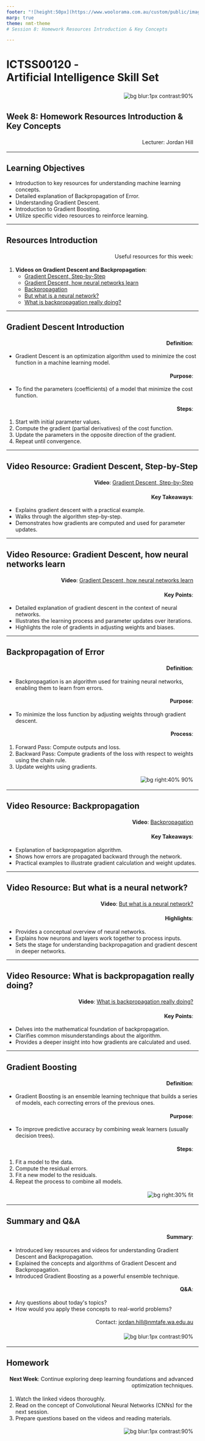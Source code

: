 ```yaml
---
footer: "![height:50px](https://www.woolorama.com.au/custom/public/images/north-metro-tafe-logo.jpg)"
marp: true
theme: nmt-theme
# Session 8: Homework Resources Introduction & Key Concepts

---
```


<!-- _class: lead -->
# ICTSS00120 - <br> Artificial Intelligence Skill Set
![bg blur:1px contrast:90%](https://images-wixmp-ed30a86b8c4ca887773594c2.wixmp.com/f/afa6e72c-8df3-4d8a-aba0-d3d8c0404e28/dgeejdo-2636687f-dce2-4182-9061-f44831261ec0.jpg/v1/fill/w_922,h_866,q_70,strp/ai_gaze_by_roguedawg777_dgeejdo-pre.jpg?token=eyJ0eXAiOiJKV1QiLCJhbGciOiJIUzI1NiJ9.eyJzdWIiOiJ1cm46YXBwOjdlMGQxODg5ODIyNjQzNzNhNWYwZDQxNWVhMGQyNmUwIiwiaXNzIjoidXJuOmFwcDo3ZTBkMTg4OTgyMjY0MzczYTVmMGQ0MTVlYTBkMjZlMCIsIm9iaiI6W1t7ImhlaWdodCI6Ijw9OTYyIiwicGF0aCI6IlwvZlwvYWZhNmU3MmMtOGRmMy00ZDhhLWFiYTAtZDNkOGMwNDA0ZTI4XC9kZ2VlamRvLTI2MzY2ODdmLWRjZTItNDE4Mi05MDYxLWY0NDgzMTI2MWVjMC5qcGciLCJ3aWR0aCI6Ijw9MTAyNCJ9XV0sImF1ZCI6WyJ1cm46c2VydmljZTppbWFnZS5vcGVyYXRpb25zIl19.RSVY32rSmLLuV0Vdf0MN9WCvGH6IeAqAkeZPsUrWwqk)

## Week 8: Homework Resources Introduction & Key Concepts

Lecturer: Jordan Hill

<style scoped>
p {
  padding:0.25em;
  padding-right:1em;
  text-align: right;
}
</style>

---

## Learning Objectives

- Introduction to key resources for understanding machine learning concepts.
- Detailed explanation of Backpropagation of Error.
- Understanding Gradient Descent.
- Introduction to Gradient Boosting.
- Utilize specific video resources to reinforce learning.

---

## Resources Introduction

Useful resources for this week:
1. **Videos on Gradient Descent and Backpropagation**:
   - [Gradient Descent, Step-by-Step](https://www.youtube.com/watch?v=sDv4f4s2SB8)
   - [Gradient Descent, how neural networks learn](https://www.youtube.com/watch?v=IHZwWFHWa-w)
   - [Backpropagation](https://www.youtube.com/watch?v=IN2XmBhILt4&t=0s)
   - [But what is a neural network?](https://www.youtube.com/watch?v=aircAruvnKk)
   - [What is backpropagation really doing?](https://www.youtube.com/watch?v=Ilg3gGewQ5U)
---
## Gradient Descent Introduction

**Definition**:
- Gradient Descent is an optimization algorithm used to minimize the cost function in a machine learning model.

**Purpose**:
- To find the parameters (coefficients) of a model that minimize the cost function.

**Steps**:
1. Start with initial parameter values.
2. Compute the gradient (partial derivatives) of the cost function.
3. Update the parameters in the opposite direction of the gradient.
4. Repeat until convergence.

---

## Video Resource: Gradient Descent, Step-by-Step

**Video**:
[Gradient Descent, Step-by-Step](https://www.youtube.com/watch?v=sDv4f4s2SB8)

**Key Takeaways**:
- Explains gradient descent with a practical example.
- Walks through the algorithm step-by-step.
- Demonstrates how gradients are computed and used for parameter updates.

---

## Video Resource: Gradient Descent, how neural networks learn

**Video**:
[Gradient Descent, how neural networks learn](https://www.youtube.com/watch?v=IHZwWFHWa-w)

**Key Points**:
- Detailed explanation of gradient descent in the context of neural networks.
- Illustrates the learning process and parameter updates over iterations.
- Highlights the role of gradients in adjusting weights and biases.

---

## Backpropagation of Error

**Definition**:
- Backpropagation is an algorithm used for training neural networks, enabling them to learn from errors.

**Purpose**:
- To minimize the loss function by adjusting weights through gradient descent.

**Process**:
1. Forward Pass: Compute outputs and loss.
2. Backward Pass: Compute gradients of the loss with respect to weights using the chain rule.
3. Update weights using gradients.

![bg right:40% 90%](https://media.geeksforgeeks.org/wp-content/uploads/20240217152156/Frame-13.png)

---

## Video Resource: Backpropagation

**Video**:
[Backpropagation](https://www.youtube.com/watch?v=IN2XmBhILt4&t=0s)

**Key Takeaways**:
- Explanation of backpropagation algorithm.
- Shows how errors are propagated backward through the network.
- Practical examples to illustrate gradient calculation and weight updates.

---

## Video Resource: But what is a neural network?

**Video**:
[But what is a neural network?](https://www.youtube.com/watch?v=aircAruvnKk)

**Highlights**:
- Provides a conceptual overview of neural networks.
- Explains how neurons and layers work together to process inputs.
- Sets the stage for understanding backpropagation and gradient descent in deeper networks.

---

## Video Resource: What is backpropagation really doing?

**Video**:
[What is backpropagation really doing?](https://www.youtube.com/watch?v=Ilg3gGewQ5U)

**Key Points**:
- Delves into the mathematical foundation of backpropagation.
- Clarifies common misunderstandings about the algorithm.
- Provides a deeper insight into how gradients are calculated and used.

---

## Gradient Boosting

**Definition**:
- Gradient Boosting is an ensemble learning technique that builds a series of models, each correcting errors of the previous ones.

**Purpose**:
- To improve predictive accuracy by combining weak learners (usually decision trees).

**Steps**:
1. Fit a model to the data.
2. Compute the residual errors.
3. Fit a new model to the residuals.
4. Repeat the process to combine all models.

![bg right:30% fit](https://miro.medium.com/v2/resize:fit:1400/1*OZPOQUKiaVmZOEMm_-8iYA.png)

---

## Summary and Q&A

**Summary**:
- Introduced key resources and videos for understanding Gradient Descent and Backpropagation.
- Explained the concepts and algorithms of Gradient Descent and Backpropagation.
- Introduced Gradient Boosting as a powerful ensemble technique.

**Q&A**:
- Any questions about today's topics?
- How would you apply these concepts to real-world problems?

Contact: jordan.hill@nmtafe.wa.edu.au

![bg blur:1px contrast:90%](https://images-wixmp-ed30a86b8c4ca887773594c2.wixmp.com/f/afa6e72c-8df3-4d8a-aba0-d3d8c0404e28/dgeejdo-2636687f-dce2-4182-9061-f44831261ec0.jpg/v1/fill/w_922,h_866,q_70,strp/ai_gaze_by_roguedawg777_dgeejdo-pre.jpg?token=eyJ0eXAiOiJKV1QiLCJhbGciOiJIUzI1NiJ9.eyJzdWIiOiJ1cm46YXBwOjdlMGQxODg5ODIyNjQzNzNhNWYwZDQxNWVhMGQyNmUwIiwiaXNzIjoidXJuOmFwcDo3ZTBkMTg4OTgyMjY0MzczYTVmMGQ0MTVlYTBkMjZlMCIsIm9iaiI6W1t7ImhlaWdodCI6Ijw9OTYyIiwicGF0aCI6IlwvZlwvYWZhNmU3MmMtOGRmMy00ZDhhLWFiYTAtZDNkOGMwNDA0ZTI4XC9kZ2VlamRvLTI2MzY2ODdmLWRjZTItNDE4Mi05MDYxLWY0NDgzMTI2MWVjMC5qcGciLCJ3aWR0aCI6Ijw9MTAyNCJ9XV0sImF1ZCI6WyJ1cm46c2VydmljZTppbWFnZS5vcGVyYXRpb25zIl19.RSVY32rSmLLuV0Vdf0MN9WCvGH6IeAqAkeZPsUrWwqk)

---

## Homework

**Next Week**: Continue exploring deep learning foundations and advanced optimization techniques.

1. Watch the linked videos thoroughly.
2. Read on the concept of Convolutional Neural Networks (CNNs) for the next session.
3. Prepare questions based on the videos and reading materials.

![bg blur:1px contrast:90%](https://images-wixmp-ed30a86b8c4ca887773594c2.wixmp.com/f/afa6e72c-8df3-4d8a-aba0-d3d8c0404e28/dgeejdo-2636687f-dce2-4182-9061-f44831261ec0.jpg/v1/fill/w_922,h_866,q_70,strp/ai_gaze_by_roguedawg777_dgeejdo-pre.jpg?token=eyJ0eXAiOiJKV1QiLCJhbGciOiJIUzI1NiJ9.eyJzdWIiOiJ1cm46YXBwOjdlMGQxODg5ODIyNjQzNzNhNWYwZDQxNWVhMGQyNmUwIiwiaXNzIjoidXJuOmFwcDo3ZTBkMTg4OTgyMjY0MzczYTVmMGQ0MTVlYTBkMjZlMCIsIm9iaiI6W1t7ImhlaWdodCI6Ijw9OTYyIiwicGF0aCI6IlwvZlwvYWZhNmU3MmMtOGRmMy00ZDhhLWFiYTAtZDNkOGMwNDA0ZTI4XC9kZ2VlamRvLTI2MzY2ODdmLWRjZTItNDE4Mi05MDYxLWY0NDgzMTI2MWVjMC5qcGciLCJ3aWR0aCI6Ijw9MTAyNCJ9XV0sImF1ZCI6WyJ1cm46c2VydmljZTppbWFnZS5vcGVyYXRpb25zIl19.RSVY32rSmLLuV0Vdf0MN9WCvGH6IeAqAkeZPsUrWwqk)